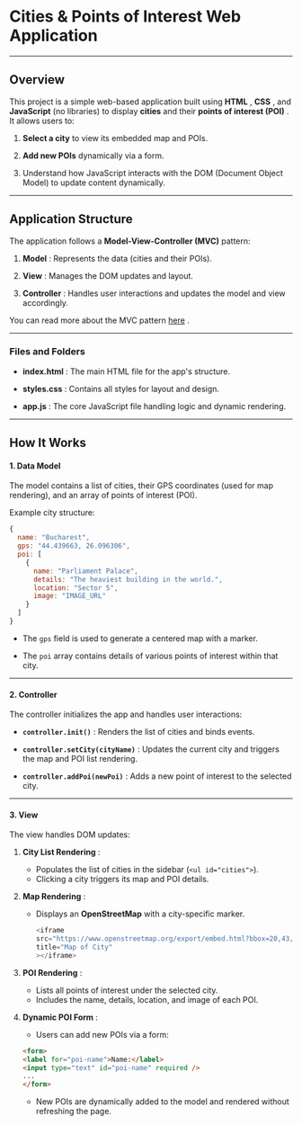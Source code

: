 
# Cities & Points of Interest Web Application

---

## Overview

This project is a simple web-based application built using **HTML** , **CSS** , and **JavaScript**  (no libraries) to display **cities**  and their **points of interest (POI)** . It allows users to: 
1. **Select a city**  to view its embedded map and POIs.
 
2. **Add new POIs**  dynamically via a form.

3. Understand how JavaScript interacts with the DOM (Document Object Model) to update content dynamically.


---

## Application Structure

The application follows a **Model-View-Controller (MVC)**  pattern: 
1. **Model** : Represents the data (cities and their POIs).
 
2. **View** : Manages the DOM updates and layout.
 
3. **Controller** : Handles user interactions and updates the model and view accordingly.

You can read more about the MVC pattern [here](https://en.wikipedia.org/wiki/Model%E2%80%93view%E2%80%93controller) .

---

### Files and Folders
- **index.html** : The main HTML file for the app's structure.
 
- **styles.css** : Contains all styles for layout and design.
 
- **app.js** : The core JavaScript file handling logic and dynamic rendering.


---

## How It Works

#### 1. Data Model
The model contains a list of cities, their GPS coordinates (used for map rendering), and an array of points of interest (POI).

Example city structure:


```javascript
{
  name: "Bucharest", 
  gps: "44.439663, 26.096306", 
  poi: [
    {
      name: "Parliament Palace",
      details: "The heaviest building in the world.",
      location: "Sector 5",
      image: "IMAGE_URL"
    }
  ]
}
```
 
- The `gps` field is used to generate a centered map with a marker.
 
- The `poi` array contains details of various points of interest within that city.


---

#### 2. Controller
The controller initializes the app and handles user interactions:
 
- **`controller.init()`** : Renders the list of cities and binds events.
 
- **`controller.setCity(cityName)`** : Updates the current city and triggers the map and POI list rendering.
 
- **`controller.addPoi(newPoi)`** : Adds a new point of interest to the selected city.


---

#### 3. View
The view handles DOM updates:
 
1. **City List Rendering** :
   - Populates the list of cities in the sidebar (`<ul id="cities">`).
   - Clicking a city triggers its map and POI details.
 
2. **Map Rendering** : 
   - Displays an **OpenStreetMap**  with a city-specific marker.
        ```javascript
        <iframe
        src="https://www.openstreetmap.org/export/embed.html?bbox=20,43,30,49&layer=mapnik&marker=${gps}"
        title="Map of City"
        ></iframe>
        ```
 
3. **POI Rendering** :
   - Lists all points of interest under the selected city.
   - Includes the name, details, location, and image of each POI.
 
1. **Dynamic POI Form** : 
   - Users can add new POIs via a form:
    ```html
    <form>
    <label for="poi-name">Name:</label>
    <input type="text" id="poi-name" required />
    ...
    </form>
    ```
   - New POIs are dynamically added to the model and rendered without refreshing the page.

